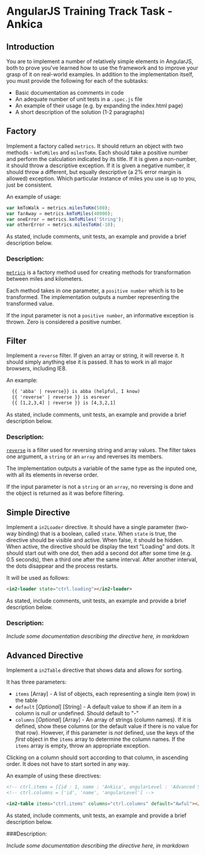 # AngularJS Training Track Task - Ankica

## Introduction

You are to implement a number of relatively simple elements in AngularJS, both to prove you've learned how to use the framework and to improve your grasp of it on real-world examples. In addition to the implementation itself, you must provide the following for each of the subtasks:

  - Basic documentation as comments in code
  - An adequate number of unit tests in a `.spec.js` file
  - An example of their usage (e.g. by expanding the index.html page)
  - A short description of the solution (1-2 paragraphs)

## Factory

Implement a factory called `metrics`. It should return an object with two methods - `kmToMiles` and `milesToKm`. Each should take a positive number and perform the calculation indicated by its title. If it is given a non-number, it should throw a descriptive exception. If it is given a negative number, it should throw a different, but equally descriptive (a 2% error margin is allowed) exception. Which particular instance of miles you use is up to you, just be consistent.

An example of usage:

```javascript
var kmToWalk = metrics.milesToKm(500);
var farAway = metrics.kmToMiles(40000);
var oneError = metrics.kmToMiles('String');
var otherError = metrics.milesToKm(-10);
```

As stated, include comments, unit tests, an example and provide a brief description below.

### Description:

[`metrics`](https://github.com/Tweety-FER/in2ngPlayground/blob/master/src/metrics/metrics.filter.js) is a factory method used for creating methods for transformation between miles and kilometers. 

Each method takes in one parameter, a `positive number` which is to be transformed. The implementation outputs a number representing the transformed value.

If the input parameter is not a `positive number`, an informative exception is thrown. Zero is considered a positive number.

## Filter

Implement a `reverse` filter. If given an array or string, it will reverse it. It should simply anything else it is passed. It has to work in all major browsers, including IE8.

An example:

```html
  {{ 'abba' | reverse}} is abba (helpful, I know)
  {{ 'reverse' | reverse }} is esrever
  {{ [1,2,3,4] | reverse }} is [4,3,2,1]
```

As stated, include comments, unit tests, an example and provide a brief description below.

### Description:

[`reverse`](https://github.com/Tweety-FER/in2ngPlayground/blob/master/src/reverse/reverse.filter.js) is a filter used for reversing string and array values. The filter takes one argument, a `string` or an `array` and reverses its members.

The implementation outputs a variable of the same type as the inputed one, with all its elements in reverse order.

If the input parameter is not a `string` or an `array`, no reversing is done and the object is returned as it was before filtering.

## Simple Directive

Implement a `in2Loader` directive. It should have a single parameter (two-way binding) that is a boolean, called `state`. When `state` is true, the directive should be visible and active. When false, it should be hidden. When active, the directive should be display the text "Loading" and dots. It should start out with one dot, then add a second dot after some time (e.g. 0.5 seconds), then a third one after the same interval. After another interval, the dots disappear and the process restarts.

It will be used as follows:

```html
<in2-loader state="ctrl.loading"></in2-loader>
```

As stated, include comments, unit tests, an example and provide a brief description below.

### Description:

*Include some documentation describing the directive here, in markdown*

## Advanced Directive

Implement a `in2Table` directive that shows data and allows for sorting.

It has three parameters:
  - `items` [Array] - A list of objects, each representing a single item (row) in the table
  - `default` [*Optional*] [String] - A default value to show if an item in a column is null or undefined. Should default to "-"
  - `columns` [*Optional*] [Array] - An array of strings (column names). If it is defined, show these columns (or the default value if there is no value for that row). However, if this parameter is *not* defined, use the keys of the *first* object in the `items` array to determine the column names. If the `items` array is empty, throw an appropriate exception.

Clicking on a column should sort according to that column, in ascending order. It does not have to start sorted in any way.

An example of using these directives:

```html
<!-- ctrl.items = [{id : 1, name : 'Ankica', angularLevel : 'Advanced Super Expert'}, {id : 2, name : 'Lukica'}] -->
<!-- ctrl.columns = ['id', 'name', 'angularLevel'] -->

<in2-table items="ctrl.items" columns="ctrl.columns" default="Awful"></in2-table>
```

As stated, include comments, unit tests, an example and provide a brief description below.

###Description:

*Include some documentation describing the directive here, in markdown*
